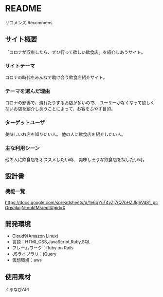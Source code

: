 # README

リコメンズ
Recommens

## サイト概要
「コロナが収束したら、ぜひ行って欲しい飲食店」を紹介しあうサイト。

### サイトテーマ
コロナの時代をみんなで助け合う飲食店紹介サイト。

### テーマを選んだ理由
コロナの影響で、潰れたりするお店が多いので、
ユーザーがなくなって欲しくないお店を紹介しあうことによって、お客をふやす目的。

### ターゲットユーザ
美味しいお店を知りたい人。
他の人に飲食店を紹介したい人。

### 主な利用シーン
他の人に飲食店をオススメしたい時、
美味しそうな飲食店を探したい時。

## 設計書

### 機能一覧
https://docs.google.com/spreadsheets/d/1e6gYuT4yZj7rQ7bHZJlqhVd81_pcGqv5kojN-nukfMs/edit#gid=0

## 開発環境
- Cloud9(Amazon Linux)
- 言語：HTML,CSS,JavaScript,Ruby,SQL
- フレームワーク：Ruby on Rails
- JSライブラリ：jQuery
- 仮想環境：aws

## 使用素材
ぐるなびAPI
